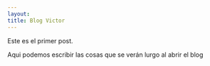 ```yaml
---
layout: 
title: Blog Victor
---
```


Este es el primer post.

Aqui podemos escribir las cosas que se verán lurgo al abrir el blog

